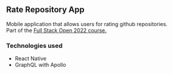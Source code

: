 ## Rate Repository App
Mobile application that allows users for rating github repositories.</br>
Part of the <a href="https://fullstackopen.com/en/">Full Stack Open 2022 course.</a>

### Technologies used
<ul>
  <li>React Native</li>
  <li>GraphQL with Apollo</li>
</ul>

